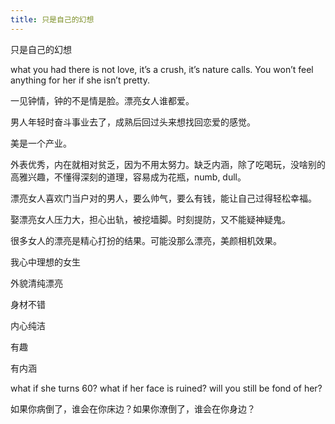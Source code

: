 ```yaml
---
title: 只是自己的幻想
---
```





只是自己的幻想

what you had there is not love, it’s a crush, it’s nature calls. You won’t feel anything for her if she isn’t pretty.

一见钟情，钟的不是情是脸。漂亮女人谁都爱。

男人年轻时奋斗事业去了，成熟后回过头来想找回恋爱的感觉。

美是一个产业。

外表优秀，内在就相对贫乏，因为不用太努力。缺乏内涵，除了吃喝玩，没啥别的高雅兴趣，不懂得深刻的道理，容易成为花瓶，numb, dull。

漂亮女人喜欢门当户对的男人，要么帅气，要么有钱，能让自己过得轻松幸福。

娶漂亮女人压力大，担心出轨，被挖墙脚。时刻提防，又不能疑神疑鬼。

很多女人的漂亮是精心打扮的结果。可能没那么漂亮，美颜相机效果。

我心中理想的女生

外貌清纯漂亮

身材不错

内心纯洁

有趣

有内涵

what if she turns 60? what if her face is ruined? will you still be fond of her?

如果你病倒了，谁会在你床边？如果你潦倒了，谁会在你身边？

